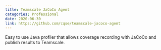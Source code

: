 ```yaml
---
title: Teamscale JaCoCo Agent
categories: Professional
date: 2020-06-30
link: https://github.com/cqse/teamscale-jacoco-agent
---
```


Easy to use Java profiler that allows coverage recording with JaCoCo and publish results to Teamscale.
